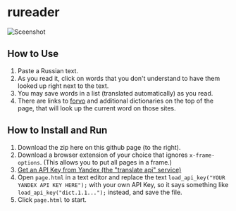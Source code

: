 rureader
========

![Sceenshot](http://i.imgur.com/3Mc3tPx.png)

How to Use
----------
1. Paste a Russian text.
2. As you read it, click on words that you don't understand to have them looked
   up right next to the text.
3. You may save words in a list (translated automatically) as you read.
4. There are links to [forvo](http://www.forvo.com/) and additional dictionaries
   on the top of the page, that will look up the current word on those sites.

How to Install and Run
----------------------
1. Download the zip here on this github page (to the right).
2. Download a browser extension of your choice that ignores `x-frame-options`.
   (This allows you to put all pages in a frame.)
3. [Get an API Key from Yandex (the "translate api"
   service)](http://api.yandex.com/translate/)
4. Open `page.html` in a text editor and replace the text `load_api_key("YOUR
   YANDEX API KEY HERE");` with your own API Key, so it says something like
   `load_api_key("dict.1.1...");` instead, and save the file.
5. Click `page.html` to start.
